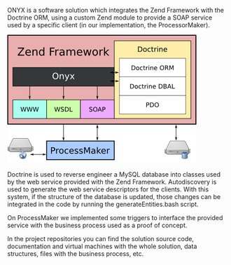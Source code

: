 ONYX is a software solution which integrates the Zend Framework with the Doctrine ORM, using a custom Zend module to provide a SOAP service used by a specific client (in our implementation, the ProcessorMaker).

![](https://raw.githubusercontent.com/cesperanc/pass-onyx/wiki/images/architecture.png)

Doctrine is used to reverse engineer a MySQL database into classes used by the web service provided with the Zend Framework. Autodiscovery is used to generate the web service descriptors for the clients. With this system, if the structure of the database is updated, those changes can be integrated in the code by running the generateEntities.bash script.

On ProcessMaker we implemented some triggers to interface the provided service with the business process used as a proof of concept.

In the project repositories you can find the solution source code, documentation and virtual machines with the whole solution, data structures, files with the business process, etc.
